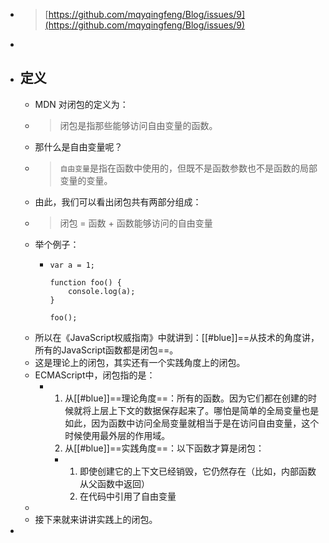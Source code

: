 - > [https://github.com/mqyqingfeng/Blog/issues/9](https://github.com/mqyqingfeng/Blog/issues/9)
-
- ## 定义
	- MDN 对闭包的定义为：
	- > 闭包是指那些能够访问自由变量的函数。
	- 那什么是自由变量呢？
	- > `自由变量`是指在函数中使用的，但既不是函数参数也不是函数的局部变量的变量。
	- 由此，我们可以看出闭包共有两部分组成：
	- > 闭包 = 函数 + 函数能够访问的自由变量
	- 举个例子：
		- ```
		  var a = 1;
		  
		  function foo() {
		      console.log(a);
		  }
		  
		  foo();
		  ```
	- 所以在《JavaScript权威指南》中就讲到：[[#blue]]==从技术的角度讲，所有的JavaScript函数都是闭包==。
	- 这是理论上的闭包，其实还有一个实践角度上的闭包。
	- ECMAScript中，闭包指的是：
		- 1. 从[[#blue]]==理论角度==：所有的函数。因为它们都在创建的时候就将上层上下文的数据保存起来了。哪怕是简单的全局变量也是如此，因为函数中访问全局变量就相当于是在访问自由变量，这个时候使用最外层的作用域。
		  2. 从[[#blue]]==实践角度==：以下函数才算是闭包：
			- 1. 即使创建它的上下文已经销毁，它仍然存在（比如，内部函数从父函数中返回）
			  2. 在代码中引用了自由变量
	-
	- 接下来就来讲讲实践上的闭包。
-